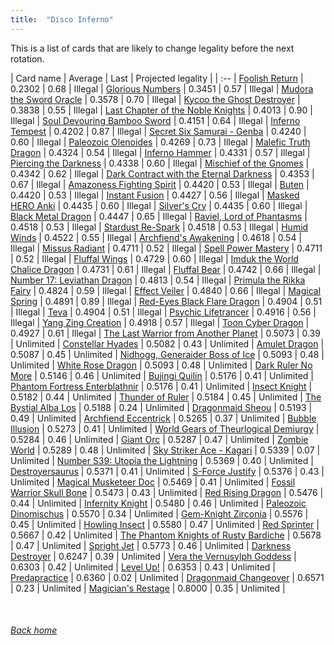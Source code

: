 ```yaml
---
title:  "Disco Inferno"
---
```


This is a list of cards that are likely to change legality before the next rotation.

| Card name | Average | Last | Projected legality |
| :-- |
[Foolish Return](https://db.ygoprodeck.com/card/?search=Foolish%20Return) | 0.2302 | 0.68 | Illegal |
[Glorious Numbers](https://db.ygoprodeck.com/card/?search=Glorious%20Numbers) | 0.3451 | 0.57 | Illegal |
[Mudora the Sword Oracle](https://db.ygoprodeck.com/card/?search=Mudora%20the%20Sword%20Oracle) | 0.3578 | 0.70 | Illegal |
[Kycoo the Ghost Destroyer](https://db.ygoprodeck.com/card/?search=Kycoo%20the%20Ghost%20Destroyer) | 0.3838 | 0.55 | Illegal |
[Last Chapter of the Noble Knights](https://db.ygoprodeck.com/card/?search=Last%20Chapter%20of%20the%20Noble%20Knights) | 0.4013 | 0.90 | Illegal |
[Soul Devouring Bamboo Sword](https://db.ygoprodeck.com/card/?search=Soul%20Devouring%20Bamboo%20Sword) | 0.4151 | 0.64 | Illegal |
[Inferno Tempest](https://db.ygoprodeck.com/card/?search=Inferno%20Tempest) | 0.4202 | 0.87 | Illegal |
[Secret Six Samurai - Genba](https://db.ygoprodeck.com/card/?search=Secret%20Six%20Samurai%20-%20Genba) | 0.4240 | 0.60 | Illegal |
[Paleozoic Olenoides](https://db.ygoprodeck.com/card/?search=Paleozoic%20Olenoides) | 0.4269 | 0.73 | Illegal |
[Malefic Truth Dragon](https://db.ygoprodeck.com/card/?search=Malefic%20Truth%20Dragon) | 0.4324 | 0.54 | Illegal |
[Inferno Hammer](https://db.ygoprodeck.com/card/?search=Inferno%20Hammer) | 0.4331 | 0.57 | Illegal |
[Piercing the Darkness](https://db.ygoprodeck.com/card/?search=Piercing%20the%20Darkness) | 0.4338 | 0.60 | Illegal |
[Mischief of the Gnomes](https://db.ygoprodeck.com/card/?search=Mischief%20of%20the%20Gnomes) | 0.4342 | 0.62 | Illegal |
[Dark Contract with the Eternal Darkness](https://db.ygoprodeck.com/card/?search=Dark%20Contract%20with%20the%20Eternal%20Darkness) | 0.4353 | 0.67 | Illegal |
[Amazoness Fighting Spirit](https://db.ygoprodeck.com/card/?search=Amazoness%20Fighting%20Spirit) | 0.4420 | 0.53 | Illegal |
[Buten](https://db.ygoprodeck.com/card/?search=Buten) | 0.4420 | 0.53 | Illegal |
[Instant Fusion](https://db.ygoprodeck.com/card/?search=Instant%20Fusion) | 0.4427 | 0.56 | Illegal |
[Masked HERO Anki](https://db.ygoprodeck.com/card/?search=Masked%20HERO%20Anki) | 0.4435 | 0.60 | Illegal |
[Silver's Cry](https://db.ygoprodeck.com/card/?search=Silver's%20Cry) | 0.4435 | 0.60 | Illegal |
[Black Metal Dragon](https://db.ygoprodeck.com/card/?search=Black%20Metal%20Dragon) | 0.4447 | 0.65 | Illegal |
[Raviel, Lord of Phantasms](https://db.ygoprodeck.com/card/?search=Raviel,%20Lord%20of%20Phantasms) | 0.4518 | 0.53 | Illegal |
[Stardust Re-Spark](https://db.ygoprodeck.com/card/?search=Stardust%20Re-Spark) | 0.4518 | 0.53 | Illegal |
[Humid Winds](https://db.ygoprodeck.com/card/?search=Humid%20Winds) | 0.4522 | 0.55 | Illegal |
[Archfiend's Awakening](https://db.ygoprodeck.com/card/?search=Archfiend's%20Awakening) | 0.4618 | 0.54 | Illegal |
[Missus Radiant](https://db.ygoprodeck.com/card/?search=Missus%20Radiant) | 0.4711 | 0.52 | Illegal |
[Spell Power Mastery](https://db.ygoprodeck.com/card/?search=Spell%20Power%20Mastery) | 0.4711 | 0.52 | Illegal |
[Fluffal Wings](https://db.ygoprodeck.com/card/?search=Fluffal%20Wings) | 0.4729 | 0.60 | Illegal |
[Imduk the World Chalice Dragon](https://db.ygoprodeck.com/card/?search=Imduk%20the%20World%20Chalice%20Dragon) | 0.4731 | 0.61 | Illegal |
[Fluffal Bear](https://db.ygoprodeck.com/card/?search=Fluffal%20Bear) | 0.4742 | 0.66 | Illegal |
[Number 17: Leviathan Dragon](https://db.ygoprodeck.com/card/?search=Number%2017:%20Leviathan%20Dragon) | 0.4813 | 0.54 | Illegal |
[Primula the Rikka Fairy](https://db.ygoprodeck.com/card/?search=Primula%20the%20Rikka%20Fairy) | 0.4824 | 0.59 | Illegal |
[Effect Veiler](https://db.ygoprodeck.com/card/?search=Effect%20Veiler) | 0.4840 | 0.66 | Illegal |
[Magical Spring](https://db.ygoprodeck.com/card/?search=Magical%20Spring) | 0.4891 | 0.89 | Illegal |
[Red-Eyes Black Flare Dragon](https://db.ygoprodeck.com/card/?search=Red-Eyes%20Black%20Flare%20Dragon) | 0.4904 | 0.51 | Illegal |
[Teva](https://db.ygoprodeck.com/card/?search=Teva) | 0.4904 | 0.51 | Illegal |
[Psychic Lifetrancer](https://db.ygoprodeck.com/card/?search=Psychic%20Lifetrancer) | 0.4916 | 0.56 | Illegal |
[Yang Zing Creation](https://db.ygoprodeck.com/card/?search=Yang%20Zing%20Creation) | 0.4918 | 0.57 | Illegal |
[Toon Cyber Dragon](https://db.ygoprodeck.com/card/?search=Toon%20Cyber%20Dragon) | 0.4927 | 0.61 | Illegal |
[The Last Warrior from Another Planet](https://db.ygoprodeck.com/card/?search=The%20Last%20Warrior%20from%20Another%20Planet) | 0.5073 | 0.39 | Unlimited |
[Constellar Hyades](https://db.ygoprodeck.com/card/?search=Constellar%20Hyades) | 0.5082 | 0.43 | Unlimited |
[Amulet Dragon](https://db.ygoprodeck.com/card/?search=Amulet%20Dragon) | 0.5087 | 0.45 | Unlimited |
[Nidhogg, Generaider Boss of Ice](https://db.ygoprodeck.com/card/?search=Nidhogg,%20Generaider%20Boss%20of%20Ice) | 0.5093 | 0.48 | Unlimited |
[White Rose Dragon](https://db.ygoprodeck.com/card/?search=White%20Rose%20Dragon) | 0.5093 | 0.48 | Unlimited |
[Dark Ruler No More](https://db.ygoprodeck.com/card/?search=Dark%20Ruler%20No%20More) | 0.5146 | 0.46 | Unlimited |
[Bujingi Quilin](https://db.ygoprodeck.com/card/?search=Bujingi%20Quilin) | 0.5176 | 0.41 | Unlimited |
[Phantom Fortress Enterblathnir](https://db.ygoprodeck.com/card/?search=Phantom%20Fortress%20Enterblathnir) | 0.5176 | 0.41 | Unlimited |
[Insect Knight](https://db.ygoprodeck.com/card/?search=Insect%20Knight) | 0.5182 | 0.44 | Unlimited |
[Thunder of Ruler](https://db.ygoprodeck.com/card/?search=Thunder%20of%20Ruler) | 0.5184 | 0.45 | Unlimited |
[The Bystial Alba Los](https://db.ygoprodeck.com/card/?search=The%20Bystial%20Alba%20Los) | 0.5188 | 0.24 | Unlimited |
[Dragonmaid Sheou](https://db.ygoprodeck.com/card/?search=Dragonmaid%20Sheou) | 0.5193 | 0.49 | Unlimited |
[Archfiend Eccentrick](https://db.ygoprodeck.com/card/?search=Archfiend%20Eccentrick) | 0.5265 | 0.37 | Unlimited |
[Bubble Illusion](https://db.ygoprodeck.com/card/?search=Bubble%20Illusion) | 0.5273 | 0.41 | Unlimited |
[World Gears of Theurlogical Demiurgy](https://db.ygoprodeck.com/card/?search=World%20Gears%20of%20Theurlogical%20Demiurgy) | 0.5284 | 0.46 | Unlimited |
[Giant Orc](https://db.ygoprodeck.com/card/?search=Giant%20Orc) | 0.5287 | 0.47 | Unlimited |
[Zombie World](https://db.ygoprodeck.com/card/?search=Zombie%20World) | 0.5289 | 0.48 | Unlimited |
[Sky Striker Ace - Kagari](https://db.ygoprodeck.com/card/?search=Sky%20Striker%20Ace%20-%20Kagari) | 0.5339 | 0.07 | Unlimited |
[Number S39: Utopia the Lightning](https://db.ygoprodeck.com/card/?search=Number%20S39:%20Utopia%20the%20Lightning) | 0.5369 | 0.40 | Unlimited |
[Destroyersaurus](https://db.ygoprodeck.com/card/?search=Destroyersaurus) | 0.5371 | 0.41 | Unlimited |
[S-Force Justify](https://db.ygoprodeck.com/card/?search=S-Force%20Justify) | 0.5376 | 0.43 | Unlimited |
[Magical Musketeer Doc](https://db.ygoprodeck.com/card/?search=Magical%20Musketeer%20Doc) | 0.5469 | 0.41 | Unlimited |
[Fossil Warrior Skull Bone](https://db.ygoprodeck.com/card/?search=Fossil%20Warrior%20Skull%20Bone) | 0.5473 | 0.43 | Unlimited |
[Red Rising Dragon](https://db.ygoprodeck.com/card/?search=Red%20Rising%20Dragon) | 0.5476 | 0.44 | Unlimited |
[Infernity Knight](https://db.ygoprodeck.com/card/?search=Infernity%20Knight) | 0.5480 | 0.46 | Unlimited |
[Paleozoic Dinomischus](https://db.ygoprodeck.com/card/?search=Paleozoic%20Dinomischus) | 0.5570 | 0.34 | Unlimited |
[Gem-Knight Zirconia](https://db.ygoprodeck.com/card/?search=Gem-Knight%20Zirconia) | 0.5576 | 0.45 | Unlimited |
[Howling Insect](https://db.ygoprodeck.com/card/?search=Howling%20Insect) | 0.5580 | 0.47 | Unlimited |
[Red Sprinter](https://db.ygoprodeck.com/card/?search=Red%20Sprinter) | 0.5667 | 0.42 | Unlimited |
[The Phantom Knights of Rusty Bardiche](https://db.ygoprodeck.com/card/?search=The%20Phantom%20Knights%20of%20Rusty%20Bardiche) | 0.5678 | 0.47 | Unlimited |
[Spright Jet](https://db.ygoprodeck.com/card/?search=Spright%20Jet) | 0.5773 | 0.46 | Unlimited |
[Darkness Destroyer](https://db.ygoprodeck.com/card/?search=Darkness%20Destroyer) | 0.6247 | 0.39 | Unlimited |
[Vera the Vernusylph Goddess](https://db.ygoprodeck.com/card/?search=Vera%20the%20Vernusylph%20Goddess) | 0.6303 | 0.42 | Unlimited |
[Level Up!](https://db.ygoprodeck.com/card/?search=Level%20Up!) | 0.6353 | 0.43 | Unlimited |
[Predapractice](https://db.ygoprodeck.com/card/?search=Predapractice) | 0.6360 | 0.02 | Unlimited |
[Dragonmaid Changeover](https://db.ygoprodeck.com/card/?search=Dragonmaid%20Changeover) | 0.6571 | 0.23 | Unlimited |
[Magician's Restage](https://db.ygoprodeck.com/card/?search=Magician's%20Restage) | 0.8000 | 0.35 | Unlimited |

<br>

###### [Back home](index)